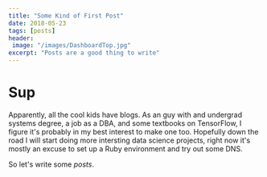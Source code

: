 ```yaml
---
title: "Some Kind of First Post"
date: 2018-05-23
tags: [posts]
header:
 image: "/images/DashboardTop.jpg"
excerpt: "Posts are a good thing to write"
---
```


# Sup

Apparently, all the cool kids have blogs. As an guy with and undergrad systems degree, a job as a DBA, and some textbooks on TensorFlow, I figure it's probably in my best interest to make one too. Hopefully down the road I will start doing more intersting data science projects, right now it's mostly an excuse to set up a Ruby environment and try out some DNS.

So let's write some *posts*.
